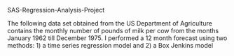 SAS-Regression-Analysis-Project


The following data set obtained from the US Department of Agriculture contains the monthly number of pounds of milk per cow from the months January 1962 till December 1975.
I performed a 12 month forecast using two methods: 1) a time series regression model and 2) a Box Jenkins model
